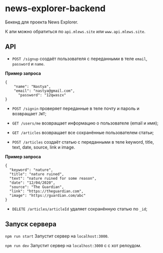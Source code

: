 # news-explorer-backend

Бекенд для проекта News Explorer.

К апи можно обратиться по `api.mlews.site` или `www.api.mlews.site`.

## API

- `POST /signup` создаёт пользователя с переданными в теле `email`, `password` и `name`.
>
**Пример запроса**
```
{
    "name": "Nastya",
    "email": "nastya@gmail.com",
	  "password": "12qwaszx"
}
```

- `POST /signin` проверяет переданные в теле почту и пароль и возвращает `JWT`;

- `GET /users/me` возвращает информацию о пользователе (email и имя);
- `GET /articles` возвращает все сохранённые пользователем статьи;
- `POST /articles` создаёт статью с переданными в теле keyword, title, text, date, source, link и image.
>
**Пример запроса**
```
{
  "keyword": "nature",
  "title": "nature ruined",
  "text": "nature ruined for some reason",
  "date": "12/04/2020",
  "source": "The Guardian",
  "link": "https://theguardian.com",
  "image": "https://guardian.com/abc"
}
```
- `DELETE /articles/articleId` удаляет сохранённую статью  по `_id`;

## Запуск сервера
`npm run start` Запустит сервер на `localhost:3000`.

`npm run dev` Запустит сервер на `localhost:3000` с с хот релоудом.
